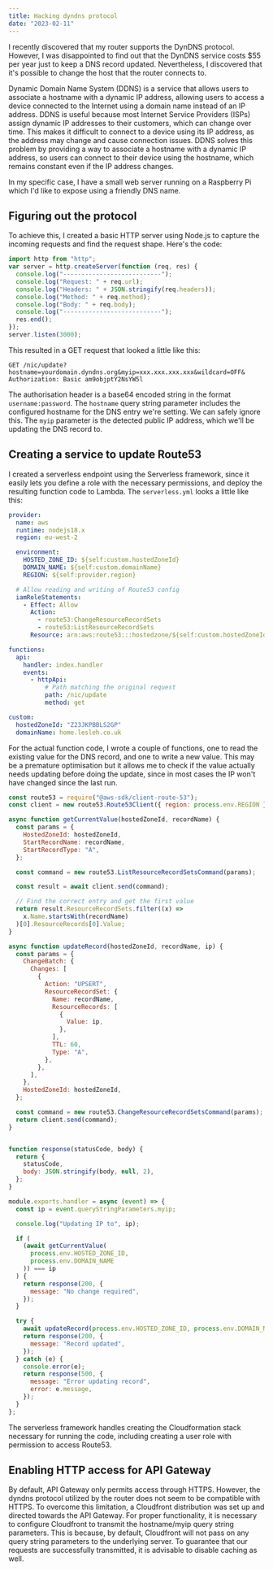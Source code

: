 ```yaml
---
title: Hacking dyndns protocol
date: "2023-02-11"
---
```


I recently discovered that my router supports the DynDNS protocol. However, I was disappointed to find out that the DynDNS service costs $55 per year just to keep a DNS record updated. Nevertheless, I discovered that it's possible to change the host that the router connects to.

Dynamic Domain Name System (DDNS) is a service that allows users to associate a hostname with a dynamic IP address, allowing users to access a device connected to the Internet using a domain name instead of an IP address. DDNS is useful because most Internet Service Providers (ISPs) assign dynamic IP addresses to their customers, which can change over time. This makes it difficult to connect to a device using its IP address, as the address may change and cause connection issues. DDNS solves this problem by providing a way to associate a hostname with a dynamic IP address, so users can connect to their device using the hostname, which remains constant even if the IP address changes.

In my specific case, I have a small web server running on a Raspberry Pi which I'd like to expose using a friendly DNS name.

## Figuring out the protocol

To achieve this, I created a basic HTTP server using Node.js to capture the incoming requests and find the request shape. Here's the code:

```js
import http from "http";
var server = http.createServer(function (req, res) {
  console.log("---------------------------");
  console.log("Request: " + req.url);
  console.log("Headers: " + JSON.stringify(req.headers));
  console.log("Method: " + req.method);
  console.log("Body: " + req.body);
  console.log("---------------------------");
  res.end();
});
server.listen(3000);
```

This resulted in a GET request that looked a little like this:

```
GET /nic/update?hostname=yourdomain.dyndns.org&myip=xxx.xxx.xxx.xxx&wildcard=OFF&
Authorization: Basic am9objptY2NsYW5l
```

The authorisation header is a base64 encoded string in the format `username:password`. The `hostname` query string parameter includes the configured hostname for the DNS entry we're setting. We can safely ignore this. The `myip` parameter is the detected public IP address, which we'll be updating the DNS record to.

## Creating a service to update Route53

I created a serverless endpoint using the Serverless framework, since it easily lets you define a role with the necessary permissions, and deploy the resulting function code to Lambda. The `serverless.yml` looks a little like this:

```yml
provider:
  name: aws
  runtime: nodejs18.x
  region: eu-west-2

  environment:
    HOSTED_ZONE_ID: ${self:custom.hostedZoneId}
    DOMAIN_NAME: ${self:custom.domainName}
    REGION: ${self:provider.region}

  # Allow reading and writing of Route53 config
  iamRoleStatements:
    - Effect: Allow
      Action:
        - route53:ChangeResourceRecordSets
        - route53:ListResourceRecordSets
      Resource: arn:aws:route53:::hostedzone/${self:custom.hostedZoneId}

functions:
  api:
    handler: index.handler
    events:
      - httpApi:
          # Path matching the original request
          path: /nic/update
          method: get

custom:
  hostedZoneId: "Z23JKPBBLS2GP"
  domainName: home.lesleh.co.uk
```

For the actual function code, I wrote a couple of functions, one to read the existing value for the DNS record, and one to write a new value. This may be a premature optimisation but it allows me to check if the value actually needs updating before doing the update, since in most cases the IP won't have changed since the last run.

```js
const route53 = require("@aws-sdk/client-route-53");
const client = new route53.Route53Client({ region: process.env.REGION });

async function getCurrentValue(hostedZoneId, recordName) {
  const params = {
    HostedZoneId: hostedZoneId,
    StartRecordName: recordName,
    StartRecordType: "A",
  };

  const command = new route53.ListResourceRecordSetsCommand(params);

  const result = await client.send(command);

  // Find the correct entry and get the first value
  return result.ResourceRecordSets.filter((x) =>
    x.Name.startsWith(recordName)
  )[0].ResourceRecords[0].Value;
}

async function updateRecord(hostedZoneId, recordName, ip) {
  const params = {
    ChangeBatch: {
      Changes: [
        {
          Action: "UPSERT",
          ResourceRecordSet: {
            Name: recordName,
            ResourceRecords: [
              {
                Value: ip,
              },
            ],
            TTL: 60,
            Type: "A",
          },
        },
      ],
    },
    HostedZoneId: hostedZoneId,
  };

  const command = new route53.ChangeResourceRecordSetsCommand(params);
  return client.send(command);
}


function response(statusCode, body) {
  return {
    statusCode,
    body: JSON.stringify(body, null, 2),
  };
}

module.exports.handler = async (event) => {
  const ip = event.queryStringParameters.myip;

  console.log("Updating IP to", ip);

  if (
    (await getCurrentValue(
      process.env.HOSTED_ZONE_ID,
      process.env.DOMAIN_NAME
    )) === ip
  ) {
    return response(200, {
      message: "No change required",
    });
  }

  try {
    await updateRecord(process.env.HOSTED_ZONE_ID, process.env.DOMAIN_NAME, ip);
    return response(200, {
      message: "Record updated",
    });
  } catch (e) {
    console.error(e);
    return response(500, {
      message: "Error updating record",
      error: e.message,
    });
  }
};
```

The serverless framework handles creating the Cloudformation stack necessary for running the code, including creating a user role with permission to access Route53.

## Enabling HTTP access for API Gateway

By default, API Gateway only permits access through HTTPS. However, the dyndns protocol utilized by the router does not seem to be compatible with HTTPS. To overcome this limitation, a Cloudfront distribution was set up and directed towards the API Gateway. For proper functionality, it is necessary to configure Cloudfront to transmit the hostname/myip query string parameters. This is because, by default, Cloudfront will not pass on any query string parameters to the underlying server. To guarantee that our requests are successfully transmitted, it is advisable to disable caching as well.
